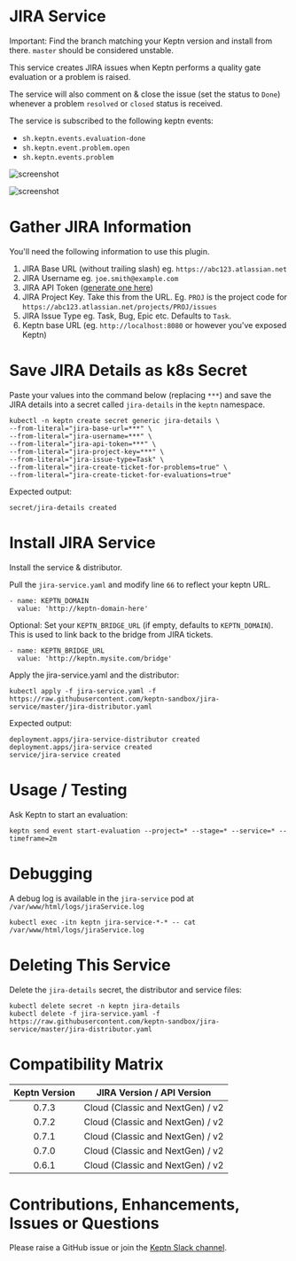# JIRA Service

Important: Find the branch matching your Keptn version and install from there. `master` should be considered unstable.

This service creates JIRA issues when Keptn performs a quality gate evaluation or a problem is raised.

The service will also comment on & close the issue (set the status to `Done`) whenever a problem `resolved` or `closed` status is received.

The service is subscribed to the following keptn events:

* `sh.keptn.events.evaluation-done`
* `sh.keptn.event.problem.open`
* `sh.keptn.events.problem`

![screenshot](assets/jira-service-1.png)

![screenshot](assets/jira-service-2.png)

# Gather JIRA Information
You'll need the following information to use this plugin.

1. JIRA Base URL (without trailing slash) eg. `https://abc123.atlassian.net`
1. JIRA Username eg. `joe.smith@example.com`
1. JIRA API Token ([generate one here](https://id.atlassian.com/manage/api-tokens))
1. JIRA Project Key. Take this from the URL. Eg. `PROJ` is the project code for `https://abc123.atlassian.net/projects/PROJ/issues`
1. JIRA Issue Type eg. Task, Bug, Epic etc. Defaults to `Task`.
1. Keptn base URL (eg. `http://localhost:8080` or however you've exposed Keptn)

# Save JIRA Details as k8s Secret
Paste your values into the command below (replacing `***`) and save the JIRA details into a secret called `jira-details` in the `keptn` namespace.

```
kubectl -n keptn create secret generic jira-details \
--from-literal="jira-base-url=***" \
--from-literal="jira-username=***" \
--from-literal="jira-api-token=***" \
--from-literal="jira-project-key=***" \
--from-literal="jira-issue-type=Task" \
--from-literal="jira-create-ticket-for-problems=true" \
--from-literal="jira-create-ticket-for-evaluations=true"
```

Expected output:

```
secret/jira-details created
```

# Install JIRA Service
Install the service & distributor.

Pull the `jira-service.yaml` and modify line `66` to reflect your keptn URL.

```
- name: KEPTN_DOMAIN
  value: 'http://keptn-domain-here'
```

Optional: Set your `KEPTN_BRIDGE_URL` (if empty, defaults to `KEPTN_DOMAIN`). This is used to link back to the bridge from JIRA tickets.

```
- name: KEPTN_BRIDGE_URL
  value: 'http://keptn.mysite.com/bridge'
```

Apply the jira-service.yaml and the distributor:
```
kubectl apply -f jira-service.yaml -f https://raw.githubusercontent.com/keptn-sandbox/jira-service/master/jira-distributor.yaml
```

Expected output:

```
deployment.apps/jira-service-distributor created
deployment.apps/jira-service created
service/jira-service created
```

# Usage / Testing
Ask Keptn to start an evaluation:
```
keptn send event start-evaluation --project=* --stage=* --service=* --timeframe=2m
```

# Debugging
A debug log is available in the `jira-service` pod at `/var/www/html/logs/jiraService.log`

```
kubectl exec -itn keptn jira-service-*-* -- cat /var/www/html/logs/jiraService.log
```

# Deleting This Service

Delete the `jira-details` secret, the distributor and service files:

```
kubectl delete secret -n keptn jira-details
kubectl delete -f jira-service.yaml -f https://raw.githubusercontent.com/keptn-sandbox/jira-service/master/jira-distributor.yaml
```

# Compatibility Matrix

| Keptn Version    | JIRA Version / API Version |
|:----------------:|:----------------------:|
|     0.7.3        |            Cloud (Classic and NextGen) / v2          |
|     0.7.2        |            Cloud (Classic and NextGen) / v2          |
|     0.7.1        |            Cloud (Classic and NextGen) / v2          |
|     0.7.0        |            Cloud (Classic and NextGen) / v2          |
|     0.6.1        |            Cloud (Classic and NextGen) / v2          |

# Contributions, Enhancements, Issues or Questions
Please raise a GitHub issue or join the [Keptn Slack channel](https://join.slack.com/t/keptn/shared_invite/enQtNTUxMTQ1MzgzMzUxLWMzNmM1NDc4MmE0MmQ0MDgwYzMzMDc4NjM5ODk0ZmFjNTE2YzlkMGE4NGU5MWUxODY1NTBjNjNmNmI1NWQ1NGY).
